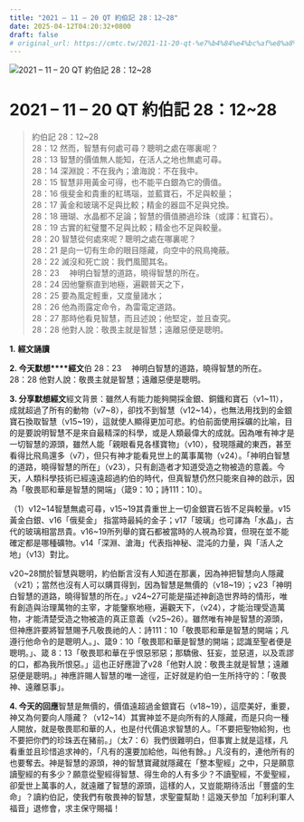 ```yaml
---
title: "2021 – 11 – 20 QT 約伯記 28：12~28"
date: 2025-04-12T04:20:32+0800
draft: false
# original_url: https://cmtc.tw/2021-11-20-qt-%e7%b4%84%e4%bc%af%e8%a8%98-28%ef%bc%9a1228
---
```


![2021 – 11 – 20 QT 約伯記 28：12\~28](/images/qt.jpg   "2021 – 11 – 20 QT 約伯記 28：12\~28")

# 2021 – 11 – 20 QT 約伯記 28：12\~28

> 約伯記 28：12\~28  
> 28：12 然而，智慧有何處可尋？聰明之處在哪裏呢？  
> 28：13 智慧的價值無人能知，在活人之地也無處可尋。  
> 28：14 深淵說：不在我內；滄海說：不在我中。  
> 28：15 智慧非用黃金可得，也不能平白銀為它的價值。  
> 28：16 俄斐金和貴重的紅瑪瑙，並藍寶石，不足與較量；  
> 28：17 黃金和玻璃不足與比較；精金的器皿不足與兌換。  
> 28：18 珊瑚、水晶都不足論；智慧的價值勝過珍珠（或譯：紅寶石）。  
> 28：19 古實的紅璧璽不足與比較；精金也不足與較量。  
> 28：20 智慧從何處來呢？聰明之處在哪裏呢？  
> 28：21 是向一切有生命的眼目隱藏，向空中的飛鳥掩蔽。  
> 28：22 滅沒和死亡說：我們風聞其名。  
> 28：23 　神明白智慧的道路，曉得智慧的所在。  
> 28：24 因他鑒察直到地極，遍觀普天之下，  
> 28：25 要為風定輕重，又度量諸水；  
> 28：26 他為雨露定命令，為雷電定道路。  
> 28：27 那時他看見智慧，而且述說；他堅定，並且查究。  
> 28：28 他對人說：敬畏主就是智慧；遠離惡便是聰明。

**1.** **經文誦讀**

**2. 今天默想****經文**伯 28：23 　神明白智慧的道路，曉得智慧的所在。  
28：28 他對人說：敬畏主就是智慧；遠離惡便是聰明。

**3. 分享默想經文**經文背景：雖然人有能力能夠開採金銀、銅鐵和寶石（v1\~11），成就超過了所有的動物（v7\~8），卻找不到智慧（v12\~14），也無法用找到的金銀寶石換取智慧（v15\~19），這就使人顯得更加可悲。約伯前面使用採礦的比喻，目的是要說明智慧不是來自最精深的科學，或是人類最偉大的成就。因為唯有神才是一切智慧的源頭，雖然人能「親眼看見各樣寶物」（v10），發現隱藏的東西，甚至看得比飛鳥還多（v7），但只有神才能看見世上的萬事萬物（v24）。「神明白智慧的道路，曉得智慧的所在」（v23），只有創造者才知道受造之物被造的意義。今天，人類科學技術已經遠遠超過約伯的時代，但真智慧仍然只能來自神的啟示，因為「敬畏耶和華是智慧的開端」（箴9：10；詩111：10）。

（1）v12\~14智慧無處可尋，v15\~19其貴重世上一切金銀寶石皆不足與較量。v15黃金白銀、v16「俄斐金」 指當時最純的金子；v17「玻璃」也可譯為「水晶」，古代的玻璃相當昂貴。v16\~19所列舉的寶石都被當時的人視為珍寶，但現在並不能確定都是哪種礦物。v14「深淵、滄海」代表指神秘、混沌的力量，與「活人之地」（v13）對比。

v20\~28關於智慧與聰明，約伯斷言沒有人知道在那裏，因為神把智慧向人隱藏（v21）；當然也沒有人可以購買得到，因為智慧是無價的（v18\~19）；v23「神明白智慧的道路，曉得智慧的所在。」v24\~27可能是描述神創造世界時的情形，唯有創造與治理萬物的主宰，才能鑒察地極，遍觀天下，（v24），才能治理受造萬物，才能清楚受造之物被造的真正意義（v25\~26）。雖然唯有神是智慧的源頭，但神應許要將智慧賜予凡敬畏祂的人：詩111：10「敬畏耶和華是智慧的開端；凡遵行他命令的是聰明人。」、箴9：10「敬畏耶和華是智慧的開端；認識至聖者便是聰明。」、箴 8：13「敬畏耶和華在乎恨惡邪惡；那驕傲、狂妄，並惡道，以及乖謬的口，都為我所恨惡。」這也正好應證了v28「他對人說：敬畏主就是智慧；遠離惡便是聰明。」神應許賜人智慧的唯一途徑，正好就是約伯一生所持守的：「敬畏神、遠離惡事」。

**4. 今天的回應**智慧是無價的，價值遠超過金銀寶石（v18\~19），這麼美好，重要，神又為何要向人隱藏？（v12\~14）其實神並不是向所有的人隱藏，而是只向一種人開放，就是敬畏耶和華的人，也是付代價追求智慧的人。「不要把聖物給狗，也不要把你們的珍珠丟在豬前。」（太7：6）我們很難明白，但事實上就是這樣，凡看重並且珍惜追求神的，「凡有的還要加給他，叫他有餘。」凡沒有的，連他所有的也要奪去。神是智慧的源頭，神的智慧寶藏就隱藏在「整本聖經」之中，只是願意讀聖經的有多少？願意從聖經得智慧、得生命的人有多少？不讀聖經，不愛聖經，卻愛世上萬事的人，就遠離了智慧的源頭，這樣的人，又豈能期待活出「豐盛的生命」？讀約伯記，使我們有敬畏神的智慧，求聖靈幫助！這幾天參加「加利利軍人福音」退修會，求主保守賜福！